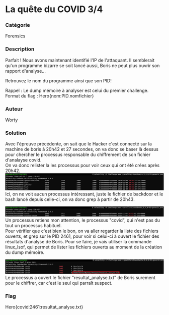 # La quête du COVID 3/4

### Catégorie

Forensics

### Description

Parfait ! Nous avons maintenant identifié l'IP de l'attaquant.
Il semblerait qu'un programme bizarre se soit lancé aussi, Boris ne peut plus ouvrir son rapport d'analyse...

Retrouvez le nom du programme ainsi que son PID!

Rappel : Le dump mémoire à analyser est celui du premier challenge.
Format du flag : Hero{nom:PID.nomfichier}

### Auteur 

Worty

### Solution

Avec l'épreuve précédente, on sait que le Hacker c'est connecté sur la machine de boris à 20h42 et 27 secondes, on va donc se baser là dessus pour chercher le processus responsable du chiffrement de son fichier d'analayse covid.<br/>
On va donc relister la les processus pour voir ceux qui ont été crées après 20h42.<br/>
![alt](first_grep.png)
Ici, on ne voit aucun processus intéressant, juste le fichier de backdoor et le bash lancé depuis celle-ci, on va donc grep à partir de 20h43.

![alt](second_grep.png)
Un processus retiens mon attention, le processus "covid", qui n'est pas du tout un processus habituel.<br/>
Pour vérifier que c'est bien le bon, on va aller regarder la liste des fichiers ouverts, et grep sur le PID 2461, pour voir si celui-ci à ouvert le fichier des résultats d'analyse de Boris. Pour se faire, je vais utiliser la commande linux_lsof, qui permet de lister les fichiers ouverts au moment de la création du dump mémoire.

![alt](third_grep.png)
Le processus a ouvert le fichier "resultat_analyse.txt" de Boris surement pour le chiffrer, car c'est le seul qui parraît suspect.
### Flag

Hero{covid:2461:resultat_analyse.txt}
